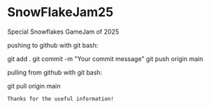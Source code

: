 # SnowFlakeJam25
Special Snowflakes GameJam of 2025 

pushing to github with git bash:

git add .
git commit -m "Your commit message"
git push origin main

pulling from github with git bash:

git pull origin main

	Thanks for the useful information!